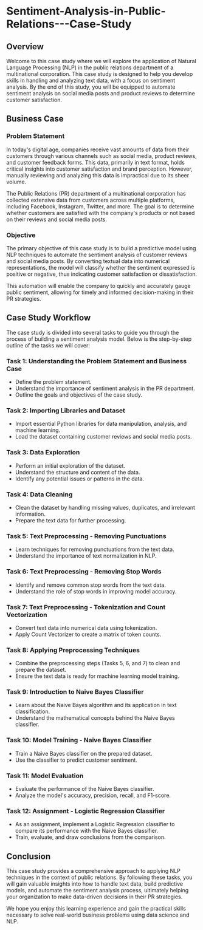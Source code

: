 # Sentiment-Analysis-in-Public-Relations---Case-Study

## Overview

Welcome to this case study where we will explore the application of Natural Language Processing (NLP) in the public relations department of a multinational corporation. This case study is designed to help you develop skills in handling and analyzing text data, with a focus on sentiment analysis. By the end of this study, you will be equipped to automate sentiment analysis on social media posts and product reviews to determine customer satisfaction.

## Business Case

### Problem Statement

In today's digital age, companies receive vast amounts of data from their customers through various channels such as social media, product reviews, and customer feedback forms. This data, primarily in text format, holds critical insights into customer satisfaction and brand perception. However, manually reviewing and analyzing this data is impractical due to its sheer volume.

The Public Relations (PR) department of a multinational corporation has collected extensive data from customers across multiple platforms, including Facebook, Instagram, Twitter, and more. The goal is to determine whether customers are satisfied with the company's products or not based on their reviews and social media posts. 

### Objective

The primary objective of this case study is to build a predictive model using NLP techniques to automate the sentiment analysis of customer reviews and social media posts. By converting textual data into numerical representations, the model will classify whether the sentiment expressed is positive or negative, thus indicating customer satisfaction or dissatisfaction.

This automation will enable the company to quickly and accurately gauge public sentiment, allowing for timely and informed decision-making in their PR strategies.

## Case Study Workflow

The case study is divided into several tasks to guide you through the process of building a sentiment analysis model. Below is the step-by-step outline of the tasks we will cover:

### Task 1: Understanding the Problem Statement and Business Case
- Define the problem statement.
- Understand the importance of sentiment analysis in the PR department.
- Outline the goals and objectives of the case study.

### Task 2: Importing Libraries and Dataset
- Import essential Python libraries for data manipulation, analysis, and machine learning.
- Load the dataset containing customer reviews and social media posts.

### Task 3: Data Exploration
- Perform an initial exploration of the dataset.
- Understand the structure and content of the data.
- Identify any potential issues or patterns in the data.

### Task 4: Data Cleaning
- Clean the dataset by handling missing values, duplicates, and irrelevant information.
- Prepare the text data for further processing.

### Task 5: Text Preprocessing - Removing Punctuations
- Learn techniques for removing punctuations from the text data.
- Understand the importance of text normalization in NLP.

### Task 6: Text Preprocessing - Removing Stop Words
- Identify and remove common stop words from the text data.
- Understand the role of stop words in improving model accuracy.

### Task 7: Text Preprocessing - Tokenization and Count Vectorization
- Convert text data into numerical data using tokenization.
- Apply Count Vectorizer to create a matrix of token counts.

### Task 8: Applying Preprocessing Techniques
- Combine the preprocessing steps (Tasks 5, 6, and 7) to clean and prepare the dataset.
- Ensure the text data is ready for machine learning model training.

### Task 9: Introduction to Naive Bayes Classifier
- Learn about the Naive Bayes algorithm and its application in text classification.
- Understand the mathematical concepts behind the Naive Bayes classifier.

### Task 10: Model Training - Naive Bayes Classifier
- Train a Naive Bayes classifier on the prepared dataset.
- Use the classifier to predict customer sentiment.

### Task 11: Model Evaluation
- Evaluate the performance of the Naive Bayes classifier.
- Analyze the model's accuracy, precision, recall, and F1-score.

### Task 12: Assignment - Logistic Regression Classifier
- As an assignment, implement a Logistic Regression classifier to compare its performance with the Naive Bayes classifier.
- Train, evaluate, and draw conclusions from the comparison.

## Conclusion

This case study provides a comprehensive approach to applying NLP techniques in the context of public relations. By following these tasks, you will gain valuable insights into how to handle text data, build predictive models, and automate the sentiment analysis process, ultimately helping your organization to make data-driven decisions in their PR strategies.

We hope you enjoy this learning experience and gain the practical skills necessary to solve real-world business problems using data science and NLP.

